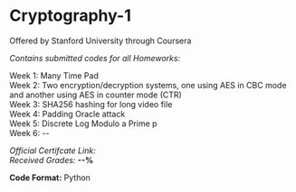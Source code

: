 # Cryptography-1
Offered by Stanford University through Coursera


*Contains submitted codes for all Homeworks:*  

Week 1: Many Time Pad  
Week 2: Two encryption/decryption systems, one using AES in CBC mode and another using AES in counter mode (CTR)  
Week 3: SHA256 hashing for long video file  
Week 4: Padding Oracle attack  
Week 5: Discrete Log Modulo a Prime p  
Week 6: --  


*Official Certifcate Link:* <Will be added in future>  
*Received Grades:* **--%**  

**Code Format:** Python  
 
